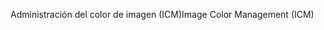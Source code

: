<span data-ttu-id="5d569-101">Administración del color de imagen (ICM)</span><span class="sxs-lookup"><span data-stu-id="5d569-101">Image Color Management (ICM)</span></span>